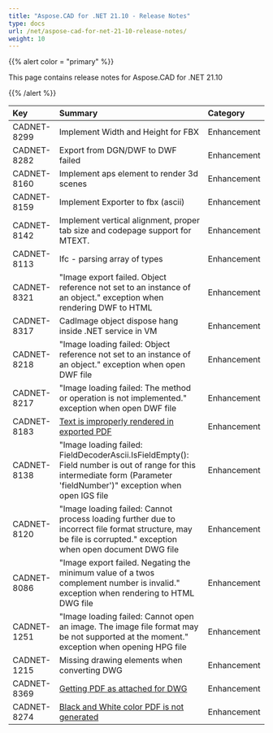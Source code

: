 ```yaml
---
title: "Aspose.CAD for .NET 21.10 - Release Notes"
type: docs
url: /net/aspose-cad-for-net-21-10-release-notes/
weight: 10
---
```


{{% alert color = "primary" %}}

This page contains release notes for Aspose.CAD for .NET 21.10

{{% /alert %}}


|**Key**|**Summary**|**Category**|
| :- | :- | :- |
| CADNET-8299 | Implement Width and Height for FBX | Enhancement |
| CADNET-8282 | Export from DGN/DWF to DWF failed | Enhancement |
| CADNET-8160 | Implement aps element to render 3d scenes | Enhancement |
| CADNET-8159 | Implement Exporter to fbx (ascii) | Enhancement |
| CADNET-8142 | Implement vertical alignment, proper tab size and codepage support for MTEXT. | Enhancement |
| CADNET-8113 | Ifc - parsing array of types | Enhancement |
| CADNET-8321 | "Image export failed. Object reference not set to an instance of an object." exception when rendering DWF to HTML | Enhancement |
| CADNET-8317 | CadImage object dispose hang inside .NET service in VM | Enhancement |
| CADNET-8218 | "Image loading failed: Object reference not set to an instance of an object." exception when open DWF file | Enhancement |
| CADNET-8217 | "Image loading failed: The method or operation is not implemented." exception when open DWF file | Enhancement |
| CADNET-8183 | [Text is improperly rendered in exported PDF](https://forum.aspose.com/t/dwg-conversion-to-pdf/231207/3) | Enhancement |
| CADNET-8138 | "Image loading failed: FieldDecoderAscii.IsFieldEmpty(): Field number is out of range for this intermediate form (Parameter 'fieldNumber')" exception when open IGS file | Enhancement |
| CADNET-8120 | "Image loading failed: Cannot process loading further due to incorrect file format structure, may be file is corrupted." exception when open document DWG file | Enhancement |
| CADNET-8086 | "Image export failed. Negating the minimum value of a twos complement number is invalid." exception when rendering to HTML DWG file | Enhancement |
| CADNET-1251 | "Image loading failed: Cannot open an image. The image file format may be not supported at the moment." exception when opening HPG file | Enhancement |
| CADNET-1215 | Missing drawing elements when converting DWG | Enhancement |
| CADNET-8369 | [Getting PDF as attached for DWG](https://forum.aspose.com/t/dwg-to-pdf-issue/232854) | Enhancement |
| CADNET-8274 | [Black and White color PDF is not generated](https://forum.aspose.com/t/urgent-hpgl-glfiles-support/231137) | Enhancement |
